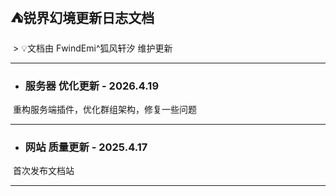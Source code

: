 ## ⛺锐界幻境更新日志文档
&nbsp;> :bulb:文档由 FwindEmi^狐风轩汐 维护更新

***

- ### 服务器 **优化**更新 - 2026.4.19  
&nbsp;重构服务端插件，优化群组架构，修复一些问题  
***
- ### 网站 **质量**更新 - 2025.4.17  
&nbsp;首次发布文档站  
***
